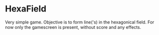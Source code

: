 # HexaField
Very simple game. Objective is to form line('s) in the hexagonical field.
For now only the gamescreen is present, without score and any effects.
